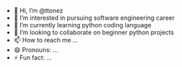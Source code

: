 - 👋 Hi, I’m @ttonez
- 👀 I’m interested in pursuing software engineering career
- 🌱 I’m currently learning python coding language
- 💞️ I’m looking to collaborate on beginner python projects
- 📫 How to reach me ...
- 😄 Pronouns: ...
- ⚡ Fun fact: ...

<!---
ttonez/ttonez is a ✨ special ✨ repository because its `README.md` (this file) appears on your GitHub profile.
You can click the Preview link to take a look at your changes.
--->
